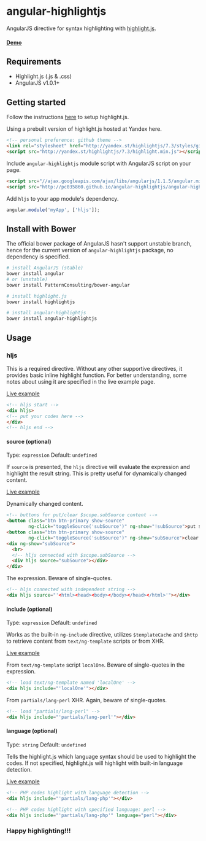 # angular-highlightjs

AngularJS directive for syntax highlighting with [highlight.js](http://highlightjs.org/).

#### [Demo](http://plnkr.co/edit/OPxzDu?p=preview)

## Requirements

* Highlight.js (.js & .css)
* AngularJS v1.0.1+


## Getting started

Follow the instructions [here](http://softwaremaniacs.org/soft/highlight/en/download/) to setup highlight.js.

Using a prebuilt version of highlight.js hosted at Yandex here.
```html
<!-- personal preference: github theme -->
<link rel="stylesheet" href="http://yandex.st/highlightjs/7.3/styles/github.min.css">
<script src="http://yandex.st/highlightjs/7.3/highlight.min.js"></script>
```

Include `angular-highlightjs` module script with AngularJS script on your page.
```html
<script src="//ajax.googleapis.com/ajax/libs/angularjs/1.1.5/angular.min.js"></script>
<script src="http://pc035860.github.io/angular-highlightjs/angular-highlightjs.min.js"></script>
```

Add `hljs` to your app module's dependency.
```js
angular.module('myApp', ['hljs']);
```

## Install with Bower

The official bower package of AngularJS hasn't support unstable branch, hence for the current version of `angular-highlightjs` package, no dependency is specified.

```sh
# install AngularJS (stable)
bower install angular
# or (unstable)
bower install PatternConsulting/bower-angular

# install highlight.js
bower install highlightjs

# install angular-highlightjs
bower install angular-highlightjs
```

## Usage

### hljs
This is a required directive. Without any other supportive directives, it provides basic inline highlight function. For better understanding, some notes about using it are specified in the live example page.

[Live example](http://pc035860.github.io/angular-highlightjs/example/#/hljs)

```html
<!-- hljs start -->
<div hljs>
<!-- put your codes here -->
</div>
<!-- hljs end -->
```

#### source (optional)
Type: `expression`
Default: `undefined`

If `source` is presented, the `hljs` directive will evaluate the expression and highlight the result string. This is pretty useful for dynamically changed content.

[Live example](http://pc035860.github.io/angular-highlightjs/example/#/hljs-source)

Dynamically changed content.
```html
<!-- buttons for put/clear $scope.subSource content -->
<button class="btn btn-primary show-source" 
        ng-click="toggleSource('subSource')" ng-show="!subSource">put $scope.subSource</button>
<button class="btn btn-primary show-source" 
        ng-click="toggleSource('subSource')" ng-show="subSource">clear $scope.subSource</button>
<div ng-show="subSource">
  <br>
  <!-- hljs connected with $scope.subSource -->
  <div hljs source="subSource"></div>
</div>
```

The expression. Beware of single-quotes.
```html
<!-- hljs connected with independent string -->
<div hljs source="'<html><head><body></body></head></html>'"></div>
```

#### include (optional)
Type: `expression`
Default: `undefined`

Works as the built-in `ng-include` directive, utilizes `$templateCache` and `$http` to retrieve content from `text/ng-template` scripts or from XHR.

[Live example](http://pc035860.github.io/angular-highlightjs/example/#/hljs-include)

From `text/ng-template` script `localOne`. Beware of single-quotes in the expression.
```html
<!-- load text/ng-template named 'localOne' -->
<div hljs include="'localOne'"></div>
```

From `partials/lang-perl` XHR. Again, beware of single-quotes.
```html
<!-- load "partials/lang-perl" -->
<div hljs include="'partials/lang-perl'"></div>
```

#### language (optional)
Type: `string`
Default: `undefined`

Tells the highlight.js which language syntax should be used to highlight the codes. If not specified, highlight.js will highlight with built-in language detection.

[Live example](http://pc035860.github.io/angular-highlightjs/example/#/hljs-language)

```html
<!-- PHP codes highlight with language detection -->
<div hljs include="'partials/lang-php'"></div>

<!-- PHP codes highlight with specified language: perl -->
<div hljs include="'partials/lang-php'" language="perl"></div>
```

### Happy highlighting!!!
